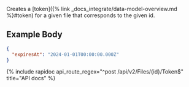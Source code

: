 Creates a [token]({% link _docs_integrate/data-model-overview.md %}#token) for a given file that
corresponds to the given id.

## Example Body

```json
{
  "expiresAt": "2024-01-01T00:00:00.000Z"
}
```

{% include rapidoc api_route_regex="^post /api/v2/Files/{id}/Token$" title="API docs" %}
